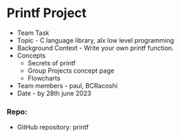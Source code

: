 # Printf Project
 - Team Task
 - Topic - C language library, alx low level programming
 - Background Context - Write your own printf function.
 - Concepts
    - Secrets of printf
    - Group Projects concept page
    - Flowcharts
 - Team members - paul, BCRacoshi
 - Date - by 28th june 2023


### Repo:
 - GitHub repository: printf

